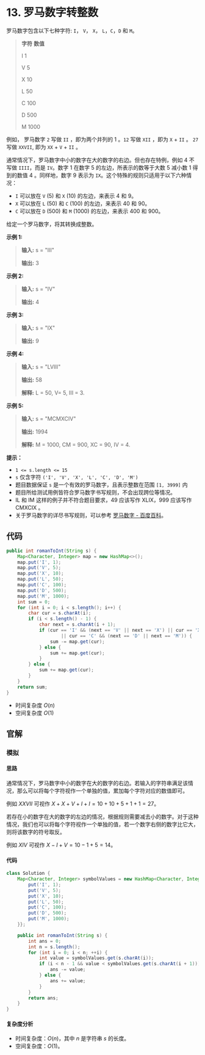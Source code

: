 # 13. 罗马数字转整数

罗马数字包含以下七种字符: `I`， `V`， `X`， `L`，`C`，`D` 和 `M`。

> **字符**           **数值**
>
> I             1
>
> V             5
>
> X             10
>
> L             50
>
> C             100
>
> D             500
>
> M             1000

例如， 罗马数字 `2` 写做 `II` ，即为两个并列的 1 。`12` 写做 `XII` ，即为 `X` \+ `II` 。 `27` 写做  `XXVII`, 即为 `XX` \+ `V` \+ `II` 。

通常情况下，罗马数字中小的数字在大的数字的右边。但也存在特例，例如 4 不写做 `IIII`，而是 `IV`。数字 1 在数字 5 的左边，所表示的数等于大数 5 减小数 1 得到的数值 4 。同样地，数字 9 表示为 `IX`。这个特殊的规则只适用于以下六种情况：

*   `I` 可以放在 `V` \(5\) 和 `X` \(10\) 的左边，来表示 4 和 9。
*   `X` 可以放在 `L` \(50\) 和 `C` \(100\) 的左边，来表示 40 和 90。 
*   `C` 可以放在 `D` \(500\) 和 `M` \(1000\) 的左边，来表示 400 和 900。

给定一个罗马数字，将其转换成整数。

**示例 1:** 

> **输入:**  s = "III"
>
> **输出:**  3

**示例 2:** 

> **输入:**  s = "IV"
>
> **输出:**  4

**示例 3:** 

> **输入:**  s = "IX"
>
> **输出:**  9

**示例 4:** 

> **输入:**  s = "LVIII"
>
> **输出:**  58
>
> **解释:**  L = 50, V= 5, III = 3\.

**示例 5:** 

> **输入:**  s = "MCMXCIV"
>
> **输出:**  1994
>
> **解释:**  M = 1000, CM = 900, XC = 90, IV = 4\.

**提示：** 

*   `1 <= s.length <= 15`
*   `s` 仅含字符 `('I', 'V', 'X', 'L', 'C', 'D', 'M')`
*   题目数据保证 `s` 是一个有效的罗马数字，且表示整数在范围 `[1, 3999]` 内
*   题目所给测试用例皆符合罗马数字书写规则，不会出现跨位等情况。
*   IL 和 IM 这样的例子并不符合题目要求，49 应该写作 XLIX，999 应该写作 CMXCIX 。
*   关于罗马数字的详尽书写规则，可以参考 [罗马数字 \- 百度百科](https://baike.baidu.com/item/%E7%BD%97%E9%A9%AC%E6%95%B0%E5%AD%97/772296)。

## 代码

```java
public int romanToInt(String s) {
    Map<Character, Integer> map = new HashMap<>();
    map.put('I', 1);
    map.put('V', 5);
    map.put('X', 10);
    map.put('L', 50);
    map.put('C', 100);
    map.put('D', 500);
    map.put('M', 1000);
    int sum = 0;
    for (int i = 0; i < s.length(); i++) {
        char cur = s.charAt(i);
        if (i < s.length() - 1) {
            char next = s.charAt(i + 1);
            if (cur == 'I' && (next == 'V' || next == 'X') || cur == 'X' && (next == 'L' || next == 'C')
                    || cur == 'C' && (next == 'D' || next == 'M')) {
                sum -= map.get(cur);
            } else {
                sum += map.get(cur);
            }
        } else {
            sum += map.get(cur);
        }
    }
    return sum;
}
```

- 时间复杂度 $O(n)$
- 空间复杂度 $O(1)$

## 官解

### 模拟

#### 思路

通常情况下，罗马数字中小的数字在大的数字的右边。若输入的字符串满足该情况，那么可以将每个字符视作一个单独的值，累加每个字符对应的数值即可。

例如 $XXVII$ 可视作 $X+X+V+I+I=10+10+5+1+1=27$。

若存在小的数字在大的数字的左边的情况，根据规则需要减去小的数字。对于这种情况，我们也可以将每个字符视作一个单独的值，若一个数字右侧的数字比它大，则将该数字的符号取反。

例如 $XIV$ 可视作 $X−I+V=10−1+5=14$。

#### 代码

```java
class Solution {
    Map<Character, Integer> symbolValues = new HashMap<Character, Integer>() {{
        put('I', 1);
        put('V', 5);
        put('X', 10);
        put('L', 50);
        put('C', 100);
        put('D', 500);
        put('M', 1000);
    }};

    public int romanToInt(String s) {
        int ans = 0;
        int n = s.length();
        for (int i = 0; i < n; ++i) {
            int value = symbolValues.get(s.charAt(i));
            if (i < n - 1 && value < symbolValues.get(s.charAt(i + 1))) {
                ans -= value;
            } else {
                ans += value;
            }
        }
        return ans;
    }
}
```

#### 复杂度分析

- 时间复杂度：$O(n)$，其中 $n$ 是字符串 $s$ 的长度。
- 空间复杂度：$O(1)$。